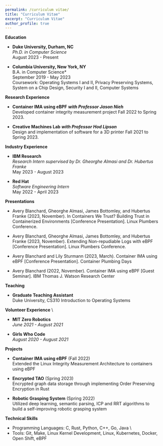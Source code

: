 ```yaml
---
permalink: /curriculum vitae/
title: "Curriculum Vitae"
excerpt: "Curriculum Vitae"
author_profile: true
---
```

&NewLine;

**Education**
- **Duke University, Durham, NC** \
*Ph.D. in Computer Science* \
August 2023 - Present 

- **Columbia University, New York, NY** \
B.A. in Computer Science* \
September 2019 - May 2023 \
Coursework: Operating Systems I and II, Privacy Preserving Systems, System on a Chip Design, Security I and II, Computer Systems

**Research Experience**
- **Container IMA using eBPF** ***with Professor Jason Nieh*** \
Developed container integrity measurement project Fall 2022 to Spring 2023. 

- **Creative Machines Lab** ***with Professor Hod Lipson*** \
Design and implementation of software for a 3D printer Fall 2021 to Spring 2023. 

**Industry Experience** 
- **IBM Research** \
*Research Intern supervised by Dr. Gheorghe Almasi and Dr. Hubertus Franke* \
May 2023 - August 2023  

- **Red Hat** \
*Software Engineering Intern*  \
May 2022 - April 2023

**Presentations** 
- Avery Blanchard, Gheorghe Almasi, James Bottomley, and Hubertus Franke (2023, November). In Containers We Trust? Building Trust in Containerized Environments [Conference Presentation]. Linux Plumbers Conference. 

- Avery Blanchard, Gheorghe Almasi, James Bottomley, and Hubertus Franke (2023, November). Extending Non-repudiable Logs with eBPF [Conference Presentation]. Linux Plumbers Conference. 

- Avery Blanchard and Lily Sturmann (2023, March). Container IMA using eBPF [Conference Presentation]. Container Plumbing Days 

- Avery Blanchard (2022, November). Container IMA using eBPF [Guest Seminar]. IBM Thomas J. Watson Research Center 

**Teaching** 
- **Graduate Teaching Assistant** \
Duke University, CS310 Introduction to Operating Systems

**Volunteer Experience** \
- **MIT Zero Robotics** \
*June 2021 - August 2021*

- **Girls Who Code** \
*August 2020 - August 2021*

**Projects** 
- **Container IMA using eBPF** (Fall 2022) \
Extended the Linux Integrity Measurement Architecture to containers using eBPF

- **Encrypted TAO** (Spring 2023) \
Encrypted graph data storage through implementing Order Preserving Encryption in Rust 

- **Robotic Grasping System** (Spring 2022) \
Utilized deep learning, semantic parsing, ICP and RRT algorithms to build a self-improving robotic grasping system

**Technical Skills** 
- Programming Languages: C, Rust, Python, C++, Go, Java \
- Tools: Git, Make, Linux Kernel Development, Linux, Kubernetes, Docker, Open Shift, eBPF